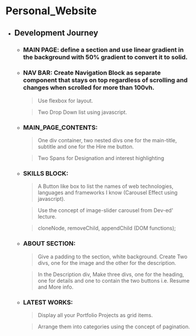 # Personal_Website

- ## Development Journey

  - ### MAIN PAGE: define a section and use linear gradient in the background with 50% gradient to convert it to solid.
  - ### NAV BAR: Create Navigation Block as separate component that stays on top regardless of scrolling and changes when scrolled for more than 100vh.

    > Use flexbox for layout.

    > Two Drop Down list using javascript.

  - ### MAIN_PAGE_CONTENTS:

    > One div container, two nested divs one for the main-title, subtitle and one for the Hire me button.

    > Two Spans for Designation and interest highlighting

  - ### SKILLS BLOCK:

    > A Button like box to list the names of web technologies, languages and frameworks I know (Carousel Effect using javascript).

    > Use the concept of image-slider carousel from Dev-ed' lecture.

    > cloneNode, removeChild, appendChild (DOM functions);

  - ### ABOUT SECTION:

    > Give a padding to the section, white background.
    > Create Two divs, one for the image and the other for the description.

    > In the Description div, Make three divs, one for the heading, one for details and one to contain the two buttons i.e. Resume and More info.

  - ### LATEST WORKS:

    > Display all your Portfolio Projects as grid items.

    > Arrange them into categories using the concept of pagination.
